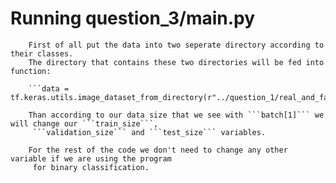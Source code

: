 # Running question_3/main.py
        First of all put the data into two seperate directory according to their classes.
        The directory that contains these two directories will be fed into function:

        ```data = tf.keras.utils.image_dataset_from_directory(r"../question_1/real_and_fake_face_small")```

        Than according to our data size that we see with ```batch[1]``` we will change our ```train_size```,
         ```validation_size``` and ```test_size``` variables.
        
        For the rest of the code we don't need to change any other variable if we are using the program
         for binary classification.
        
